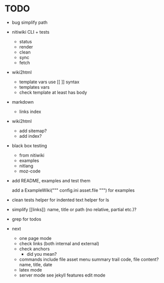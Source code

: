 # TODO

* bug simplify path

* nitiwiki CLI + tests
	* status
	* render
	* clean
	* sync
	* fetch

* wiki2html
	* template vars use [[ ]] syntax
	* templates vars
	* check template at least has body

* markdown
	* links index

* wiki2html
	* add sitemap?
	* add index?

* black box testing
	* from nitiwiki
	* examples
	* nitlang
	* moz-code

* add README, examples and test them

	add a ExampleWiki("""
		config.ini
		asset.file
	""") for examples

* clean tests
	helper for indented text
	helper for ls

* simplify [[links]]: name, title or path (no relative, partial etc.)?
* grep for todos
* next
	* one page mode
	* check links (both internal and external)
	* check anchors
		* did you mean?
	* commands
		include file
		asset
		menu
		summary
		trail
		code, file content?
		name, title, date
	* latex mode
	* server mode
		see jekyll features
		edit mode
